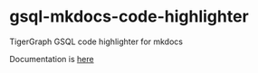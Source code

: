 # gsql-mkdocs-code-highlighter
TigerGraph GSQL code highlighter for mkdocs

Documentation is [here](https://dmccreary.github.io/gsql-mkdocs-code-highlighter/)
